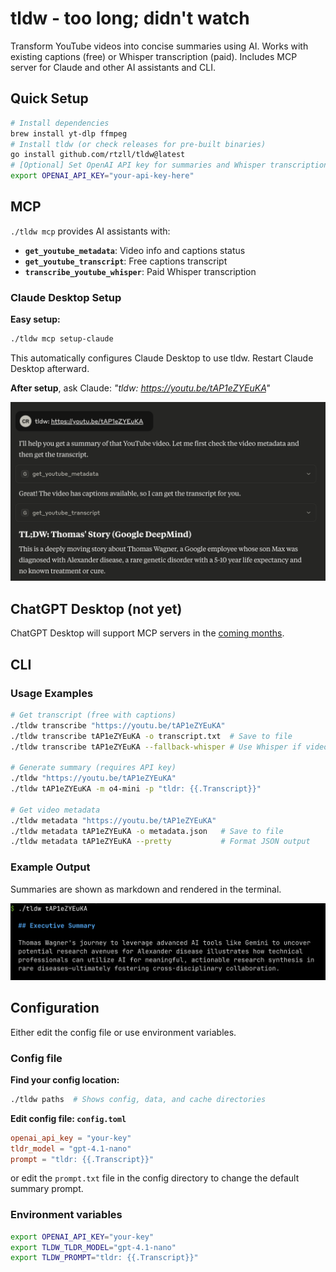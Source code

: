 # tldw - too long; didn't watch

Transform YouTube videos into concise summaries using AI. Works with existing captions (free) or Whisper transcription (paid). Includes MCP server for Claude and other AI assistants and CLI.

## Quick Setup

```bash
# Install dependencies
brew install yt-dlp ffmpeg
# Install tldw (or check releases for pre-built binaries)
go install github.com/rtzll/tldw@latest
# [Optional] Set OpenAI API key for summaries and Whisper transcription
export OPENAI_API_KEY="your-api-key-here"
```

## MCP

`./tldw mcp` provides AI assistants with:
- **`get_youtube_metadata`**: Video info and captions status
- **`get_youtube_transcript`**: Free captions transcript
- **`transcribe_youtube_whisper`**: Paid Whisper transcription

### Claude Desktop Setup

**Easy setup:**
```bash
./tldw mcp setup-claude
```

This automatically configures Claude Desktop to use tldw. Restart Claude Desktop afterward.

**After setup**, ask Claude: *"tldw: https://youtu.be/tAP1eZYEuKA"*

![Claude using tldw via MCP](./assets/claude-tldw-screenshot.png)

## ChatGPT Desktop (not yet)

ChatGPT Desktop will support MCP servers in the [coming months](https://x.com/OpenAIDevs/status/1904957755829481737).

## CLI

### Usage Examples

```bash
# Get transcript (free with captions)
./tldw transcribe "https://youtu.be/tAP1eZYEuKA"
./tldw transcribe tAP1eZYEuKA -o transcript.txt  # Save to file
./tldw transcribe tAP1eZYEuKA --fallback-whisper # Use Whisper if video has no captions

# Generate summary (requires API key)
./tldw "https://youtu.be/tAP1eZYEuKA"
./tldw tAP1eZYEuKA -m o4-mini -p "tldr: {{.Transcript}}"

# Get video metadata
./tldw metadata "https://youtu.be/tAP1eZYEuKA"
./tldw metadata tAP1eZYEuKA -o metadata.json   # Save to file
./tldw metadata tAP1eZYEuKA --pretty           # Format JSON output
```

### Example Output

Summaries are shown as markdown and rendered in the terminal.

![CLI usage of tldw](./assets/cli-tldw-screenshot.png)

## Configuration

Either edit the config file or use environment variables.

### Config file

**Find your config location:**
```bash
./tldw paths  # Shows config, data, and cache directories
```

**Edit config file: `config.toml`**
```toml
openai_api_key = "your-key"
tldr_model = "gpt-4.1-nano"
prompt = "tldr: {{.Transcript}}"
```

or edit the `prompt.txt` file in the config directory to change the default summary prompt.

### Environment variables

```bash
export OPENAI_API_KEY="your-key"
export TLDW_TLDR_MODEL="gpt-4.1-nano"
export TLDW_PROMPT="tldr: {{.Transcript}}"
```
